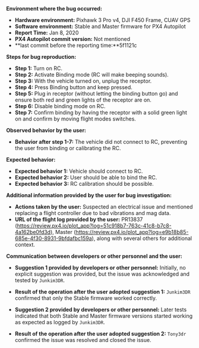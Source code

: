 **Environment where the bug occurred:**

- **Hardware environment:** Pixhawk 3 Pro v4, DJI F450 Frame, CUAV GPS
- **Software environment:** Stable and Master firmware for PX4 Autopilot
- **Report Time:** Jan 8, 2020
- **PX4 Autopilot commit version:** Not mentioned
- **last commit before the reporting time:**5f1121c

**Steps for bug reproduction:**

- **Step 1:** Turn on RC.
- **Step 2:** Activate Binding mode (RC will make beeping sounds).
- **Step 3:** With the vehicle turned on, unplug the receptor.
- **Step 4:** Press Binding button and keep pressed.
- **Step 5:** Plug in receptor (without letting the binding button go) and ensure both red and green lights of the receptor are on.
- **Step 6:** Disable binding mode on RC.
- **Step 7:** Confirm binding by having the receptor with a solid green light on and confirm by moving flight modes switches.

**Observed behavior by the user:**

- **Behavior after step 1-7:** The vehicle did not connect to RC, preventing the user from binding or calibrating the RC.

**Expected behavior:**

- **Expected behavior 1:** Vehicle should connect to RC.
- **Expected behavior 2:** User should be able to bind the RC.
- **Expected behavior 3:** RC calibration should be possible.

**Additional information provided by the user for bug investigation:**

- **Actions taken by the user:** Suspected an electrical issue and mentioned replacing a flight controller due to bad vibrations and mag data.
- **URL of the flight log provided by the user:** PR13837 (https://review.px4.io/plot_app?log=51c918b7-763c-41c8-b7c8-4a162be0fd3d), Master (https://review.px4.io/plot_app?log=e9b18b85-685e-4f30-8931-9bfdafbc159a), along with several others for additional context.

**Communication between developers or other personnel and the user:**

- **Suggestion 1 provided by developers or other personnel:** Initially, no explicit suggestion was provided, but the issue was acknowledged and tested by `Junkim3DR`.
- **Result of the operation after the user adopted suggestion 1:** `Junkim3DR` confirmed that only the Stable firmware worked correctly.
  
- **Suggestion 2 provided by developers or other personnel:** Later tests indicated that both Stable and Master firmware versions started working as expected as logged by `Junkim3DR`.
- **Result of the operation after the user adopted suggestion 2:** `Tony3dr` confirmed the issue was resolved and closed the issue.
